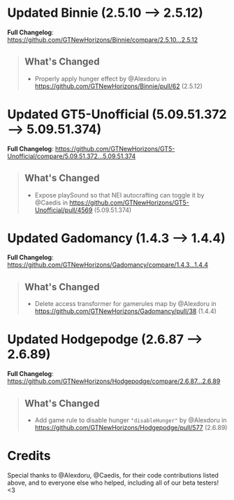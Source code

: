 # Updated Binnie (2.5.10 -->  2.5.12)
**Full Changelog**: https://github.com/GTNewHorizons/Binnie/compare/2.5.10...2.5.12
>## What's Changed
> * Properly apply hunger effect by @Alexdoru in https://github.com/GTNewHorizons/Binnie/pull/62 (2.5.12)
>

# Updated GT5-Unofficial (5.09.51.372 -->  5.09.51.374)
**Full Changelog**: https://github.com/GTNewHorizons/GT5-Unofficial/compare/5.09.51.372...5.09.51.374
>## What's Changed
> * Expose playSound so that NEI autocrafting can toggle it by @Caedis in https://github.com/GTNewHorizons/GT5-Unofficial/pull/4569 (5.09.51.374)
>

# Updated Gadomancy (1.4.3 -->  1.4.4)
**Full Changelog**: https://github.com/GTNewHorizons/Gadomancy/compare/1.4.3...1.4.4
>## What's Changed
> * Delete access transformer for gamerules map by @Alexdoru in https://github.com/GTNewHorizons/Gadomancy/pull/38 (1.4.4)
>

# Updated Hodgepodge (2.6.87 -->  2.6.89)
**Full Changelog**: https://github.com/GTNewHorizons/Hodgepodge/compare/2.6.87...2.6.89
>## What's Changed
> * Add game rule to disable hunger `"disableHunger"` by @Alexdoru in https://github.com/GTNewHorizons/Hodgepodge/pull/577 (2.6.89)
>

# Credits
Special thanks to @Alexdoru, @Caedis, for their code contributions listed above, and to everyone else who helped, including all of our beta testers! <3